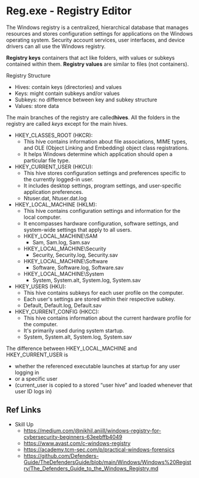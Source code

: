 # Reg.exe - Registry Editor

The Windows registry is a centralized, hierarchical database that manages resources and stores configuration settings for applications on the Windows operating system. 
Security account services, user interfaces, and device drivers can all use the Windows registry.

**Registry keys** containers that act like folders, with values or subkeys contained within them.
**Registry values** are similar to files (not containers).

Registry Structure
- Hives: contain keys (directories) and values
- Keys: might contain subkeys and/or values
- Subkeys: no difference between key and subkey structure
- Values: store data

The main branches of the registry are called**hives**.
All the folders in the registry are called _keys_ except for the main hives.
- HKEY_CLASSES_ROOT (HKCR): 
  - This hive contains information about file associations, MIME types, and OLE (Object Linking and Embedding) object class registrations. 
  - It helps Windows determine which application should open a particular file type.
- HKEY_CURRENT_USER (HKCU): 
  - This hive stores configuration settings and preferences specific to the currently logged-in user. 
  - It includes desktop settings, program settings, and user-specific application preferences.
  - Ntuser.dat, Ntuser.dat.log
- HKEY_LOCAL_MACHINE (HKLM): 
  - This hive contains configuration settings and information for the local computer. 
  - It encompasses hardware configuration, software settings, and system-wide settings that apply to all users.
  - HKEY_LOCAL_MACHINE\SAM  
    - Sam, Sam.log, Sam.sav
  - HKEY_LOCAL_MACHINE\Security   
    - Security, Security.log, Security.sav
  - HKEY_LOCAL_MACHINE\Software   
    - Software, Software.log, Software.sav
  - HKEY_LOCAL_MACHINE\System
    - System, System.alt, System.log, System.sav
- HKEY_USERS (HKU): 
  - This hive contains subkeys for each user profile on the computer. 
  - Each user's settings are stored within their respective subkey.
  - Default, Default.log, Default.sav
- HKEY_CURRENT_CONFIG (HKCC): 
  - This hive contains information about the current hardware profile for the computer. 
  - It's primarily used during system startup.
  - System, System.alt, System.log, System.sav

The difference between HKEY_LOCAL_MACHINE and HKEY_CURRENT_USER is 
- whether the referenced executable launches at startup for any user logging in
- or a specific user 
- (current_user is copied to a stored “user hive” and loaded whenever that user ID logs in)

## Ref Links
- Skill Up
  - https://medium.com/@nikhil.aniill/windows-registry-for-cybersecurity-beginners-63eebffb4049
  - https://www.avast.com/c-windows-registry
  - https://academy.tcm-sec.com/p/practical-windows-forensics
  - https://github.com/Defenders-Guide/TheDefendersGuide/blob/main/Windows/Windows%20Registry/The_Defenders_Guide_to_the_Windows_Registry.md